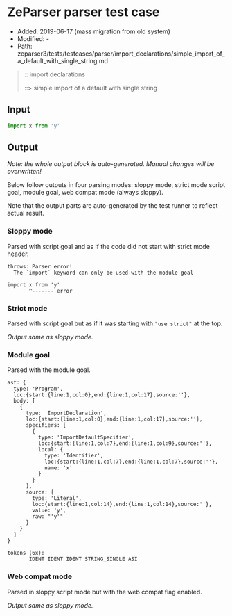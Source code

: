 # ZeParser parser test case

- Added: 2019-06-17 (mass migration from old system)
- Modified: -
- Path: zeparser3/tests/testcases/parser/import_declarations/simple_import_of_a_default_with_single_string.md

> :: import declarations
>
> ::> simple import of a default with single string

## Input

`````js
import x from 'y'
`````

## Output

_Note: the whole output block is auto-generated. Manual changes will be overwritten!_

Below follow outputs in four parsing modes: sloppy mode, strict mode script goal, module goal, web compat mode (always sloppy).

Note that the output parts are auto-generated by the test runner to reflect actual result.

### Sloppy mode

Parsed with script goal and as if the code did not start with strict mode header.

`````
throws: Parser error!
  The `import` keyword can only be used with the module goal

import x from 'y'
       ^------- error
`````

### Strict mode

Parsed with script goal but as if it was starting with `"use strict"` at the top.

_Output same as sloppy mode._

### Module goal

Parsed with the module goal.

`````
ast: {
  type: 'Program',
  loc:{start:{line:1,col:0},end:{line:1,col:17},source:''},
  body: [
    {
      type: 'ImportDeclaration',
      loc:{start:{line:1,col:0},end:{line:1,col:17},source:''},
      specifiers: [
        {
          type: 'ImportDefaultSpecifier',
          loc:{start:{line:1,col:7},end:{line:1,col:9},source:''},
          local: {
            type: 'Identifier',
            loc:{start:{line:1,col:7},end:{line:1,col:7},source:''},
            name: 'x'
          }
        }
      ],
      source: {
        type: 'Literal',
        loc:{start:{line:1,col:14},end:{line:1,col:14},source:''},
        value: 'y',
        raw: "'y'"
      }
    }
  ]
}

tokens (6x):
       IDENT IDENT IDENT STRING_SINGLE ASI
`````


### Web compat mode

Parsed in sloppy script mode but with the web compat flag enabled.

_Output same as sloppy mode._
